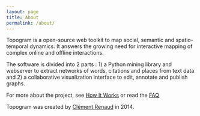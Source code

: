 ```yaml
---
layout: page
title: About
permalink: /about/
---
```



Topogram is a open-source web toolkit to map social, semantic and spatio-temporal dynamics. It answers the growing need for interactive mapping of complex online and offline interactions.

The software is divided into 2 parts : 1) a Python mining library and webserver to extract networks of words, citations and places from text data and 2) a collaborative visualization interface to edit, annotate and publish graphs.

For more about the project, see [How It Works](/HowItWorks) or read the [FAQ](/faq)

Topogram was created by [Clément Renaud](http://clementrenaud.com) in 2014.
